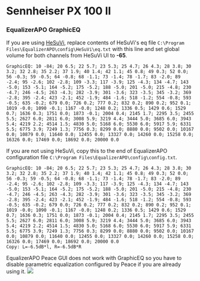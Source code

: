 # Sennheiser PX 100 II
### EqualizerAPO GraphicEQ
If you are using [HeSuVi](https://sourceforge.net/projects/hesuvi/), replace contents of HeSuVi's eq file `C:\Program Files\EqualizerAPO\config\HeSuVi\eq.txt` with this line and set global volume for both channels from HeSuVi UI to **-65**.
```
GraphicEQ: 10 -84; 20 6.5; 22 5.7; 23 5.3; 25 4.7; 26 4.3; 28 3.8; 30 3.2; 32 2.8; 35 2.2; 37 1.9; 40 1.4; 42 1.1; 45 0.8; 49 0.3; 52 0.0; 56 -0.3; 59 -0.5; 64 -0.8; 68 -1.1; 73 -1.4; 78 -1.7; 83 -2.0; 89 -2.4; 95 -2.6; 102 -2.8; 109 -3.3; 117 -3.9; 125 -4.3; 134 -4.7; 143 -5.0; 153 -5.1; 164 -5.2; 175 -5.2; 188 -5.0; 201 -5.0; 215 -4.8; 230 -4.7; 246 -4.5; 263 -4.3; 282 -3.9; 301 -3.6; 323 -3.5; 345 -3.2; 369 -2.8; 395 -2.4; 423 -2.1; 452 -1.9; 484 -1.6; 518 -1.2; 554 -0.8; 593 -0.5; 635 -0.2; 679 0.0; 726 0.2; 777 0.2; 832 0.2; 890 0.2; 952 0.1; 1019 -0.0; 1090 -0.1; 1167 -0.0; 1248 0.2; 1336 0.5; 1429 0.6; 1529 0.7; 1636 0.3; 1751 0.0; 1873 -0.1; 2004 0.4; 2145 1.7; 2295 3.5; 2455 5.5; 2627 6.0; 2811 6.0; 3008 5.9; 3219 4.4; 3444 5.0; 3685 6.0; 3943 5.4; 4219 2.2; 4514 1.5; 4830 5.0; 5168 6.0; 5530 6.0; 5917 5.9; 6331 5.5; 6775 3.9; 7249 1.3; 7756 0.3; 8299 0.0; 8880 0.0; 9502 0.0; 10167 0.0; 10879 0.0; 11640 0.0; 12455 0.0; 13327 0.0; 14260 0.0; 15258 0.0; 16326 0.0; 17469 0.0; 18692 0.0; 20000 0.0
```
If you are not using HeSuVi, copy this to the end of EqualizerAPO configuration file `C:\Program Files\EqualizerAPO\config\config.txt`.
```
GraphicEQ: 10 -84; 20 6.5; 22 5.7; 23 5.3; 25 4.7; 26 4.3; 28 3.8; 30 3.2; 32 2.8; 35 2.2; 37 1.9; 40 1.4; 42 1.1; 45 0.8; 49 0.3; 52 0.0; 56 -0.3; 59 -0.5; 64 -0.8; 68 -1.1; 73 -1.4; 78 -1.7; 83 -2.0; 89 -2.4; 95 -2.6; 102 -2.8; 109 -3.3; 117 -3.9; 125 -4.3; 134 -4.7; 143 -5.0; 153 -5.1; 164 -5.2; 175 -5.2; 188 -5.0; 201 -5.0; 215 -4.8; 230 -4.7; 246 -4.5; 263 -4.3; 282 -3.9; 301 -3.6; 323 -3.5; 345 -3.2; 369 -2.8; 395 -2.4; 423 -2.1; 452 -1.9; 484 -1.6; 518 -1.2; 554 -0.8; 593 -0.5; 635 -0.2; 679 0.0; 726 0.2; 777 0.2; 832 0.2; 890 0.2; 952 0.1; 1019 -0.0; 1090 -0.1; 1167 -0.0; 1248 0.2; 1336 0.5; 1429 0.6; 1529 0.7; 1636 0.3; 1751 0.0; 1873 -0.1; 2004 0.4; 2145 1.7; 2295 3.5; 2455 5.5; 2627 6.0; 2811 6.0; 3008 5.9; 3219 4.4; 3444 5.0; 3685 6.0; 3943 5.4; 4219 2.2; 4514 1.5; 4830 5.0; 5168 6.0; 5530 6.0; 5917 5.9; 6331 5.5; 6775 3.9; 7249 1.3; 7756 0.3; 8299 0.0; 8880 0.0; 9502 0.0; 10167 0.0; 10879 0.0; 11640 0.0; 12455 0.0; 13327 0.0; 14260 0.0; 15258 0.0; 16326 0.0; 17469 0.0; 18692 0.0; 20000 0.0
Copy: L=-6.5dB*l, R=-6.5dB*R
```
EqualizerAPO Peace GUI does not work with GraphicEQ so you have to disable parametric equalization configured by Peace if you are already using it.
![](https://raw.githubusercontent.com/jaakkopasanen/AutoEq/master/results/Headphone.com/headphoncecom/onear/Sennheiser%20PX%20100%20II/Sennheiser%20PX%20100%20II.png)
